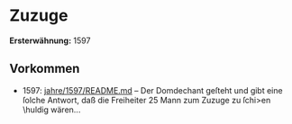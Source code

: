 # Zuzuge

**Ersterwähnung:** 1597

## Vorkommen
- 1597: [jahre/1597/README.md](../jahre/1597/README.md) – Der Domdechant geſteht und gibt eine ſolche Antwort,
daß die Freiheiter 25 Mann zum Zuzuge zu ſchi>en
\huldig wären...
